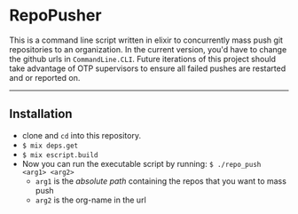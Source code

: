 # RepoPusher

This is a command line script written in elixir to concurrently mass push git repositories to an organization. In the current version, you'd have to change the github urls in `CommandLine.CLI`. Future iterations of this project should take advantage of OTP supervisors to ensure all failed pushes are restarted and or reported on.
****

## Installation
* clone and `cd` into this repository.
* `$ mix deps.get`
* `$ mix escript.build`
* Now you can run the executable script by running: `$ ./repo_push <arg1> <arg2>`
  * `arg1` is the *absolute path* containing the repos that you want to mass push
  * `arg2` is the org-name in the url

